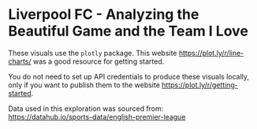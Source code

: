 # Liverpool FC - Analyzing the Beautiful Game and the Team I Love

These visuals use the `plotly` package. This website https://plot.ly/r/line-charts/ was a good resource for getting started.

You do not need to set up API credentials to produce these visuals locally, only if you want to publish them to the website https://plot.ly/r/getting-started.

Data used in this exploration was sourced from:  
https://datahub.io/sports-data/english-premier-league